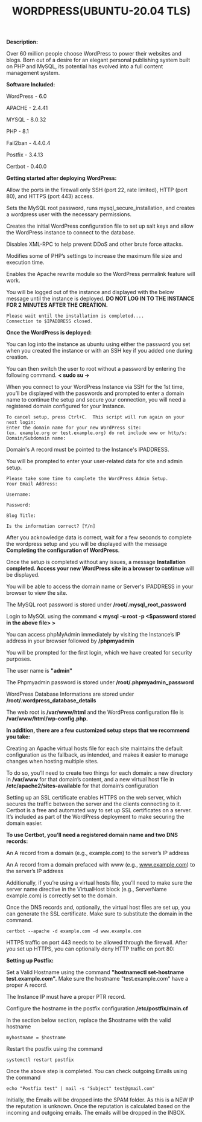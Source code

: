 ﻿---
title: WORDPRESS(UBUNTU-20.04 TLS)
sidebar_label: WORDPRESS
---

**Description:**

Over 60 million people choose WordPress to power their websites and blogs. Born out of a desire for an elegant personal publishing system built on PHP and MySQL, its potential has evolved into a full content management system.

**Software Included:**

WordPress - 6.0

APACHE - 2.4.41

MYSQL - 8.0.32

PHP - 8.1

Fail2ban - 4.4.0.4

Postfix - 3.4.13

Certbot - 0.40.0

**Getting started after deploying WordPress:**

 Allow the ports in the firewall only SSH (port 22, rate limited), HTTP (port 80), and HTTPS (port 443) access.

 Sets the MySQL root password, runs mysql_secure_installation, and creates a wordpress user with the necessary permissions.

 Creates the initial WordPress configuration file to set up salt keys and allow the WordPress instance to connect to the database.

 Disables XML-RPC to help prevent DDoS and other brute force attacks.

 Modifies some of PHP’s settings to increase the maximum file size and execution time.

 Enables the Apache rewrite module so the WordPress permalink feature will work.

 You will be logged out of the instance and displayed with the below message until the instance is deployed. **DO NOT LOG IN TO THE INSTANCE FOR 2 MINUTES AFTER THE CREATION.**
~~~
Please wait until the installation is completed....
Connection to $IPADDRESS closed.
~~~

**Once the WordPress is deployed:**

 You can log into the instance as ubuntu using either the password you set when you created the instance or with an SSH key if you added one during creation.

 You can then switch the user to root without a password by entering the following command. **< sudo su ->**

 When you connect to your WordPress Instance via SSH for the 1st time, you’ll be displayed with the passwords and prompted to enter a domain name to continue the setup and secure your connection, you will need a registered domain configured for your Instance.
~~~
To cancel setup, press Ctrl+C.  This script will run again on your next login:
Enter the domain name for your new WordPress site:
(ex. example.org or test.example.org) do not include www or http/s:
Domain/Subdomain name: 
~~~

Domain's A record must be pointed to the Instance's IPADDRESS.

You will be prompted to enter your user-related data for site and admin setup.
~~~
Please take some time to complete the WordPress Admin Setup.
Your Email Address: 

Username: 

Password:

Blog Title: 

Is the information correct? [Y/n] 
~~~

After you acknowledge data is correct, wait for a few seconds to complete the wordpress setup and you will be displayed with the message **Completing the configuration of WordPress**.

Once the setup is completed without any issues, a message **Installation completed. Access your new WordPress site in a browser to continue** will be displayed.

You will be able to access the domain name or Server's IPADDRESS in your browser to view the site.

 The MySQL root password is stored under **/root/.mysql_root_password**

 Login to MySQL using the command **< mysql -u root -p <$password stored in the above file> >**

 You can access phpMyAdmin immediately by visiting the Instance’s IP address in your browser followed by **/phpmyadmin**

 You will be prompted for the first login, which we have created for security purposes. 

 The user name is **"admin"**

 The Phpmyadmin password is stored under **/root/.phpmyadmin_password**

 WordPress Database Informations are stored under **/root/.wordpress_database_details**

 The web root is **/var/www/html** and the WordPress configuration file is **/var/www/html/wp-config.php.**

**In addition, there are a few customized setup steps that we recommend you take:**

Creating an Apache virtual hosts file for each site maintains the default configuration as the fallback, as intended, and makes it easier to manage changes when hosting multiple sites.

To do so, you’ll need to create two things for each domain: a new directory in **/var/www** for that domain’s content, and a new virtual host file in **/etc/apache2/sites-available** for that domain’s configuration

Setting up an SSL certificate enables HTTPS on the web server, which secures the traffic between the server and the clients connecting to it. Certbot is a free and automated way to set up SSL certificates on a server. It’s included as part of the WordPress deployment to make securing the domain easier.

**To use Certbot, you’ll need a registered domain name and two DNS records:**

An A record from a domain (e.g., example.com) to the server’s IP address

An A record from a domain prefaced with www (e.g., www.example.com) to the server’s IP address

Additionally, if you’re using a virtual hosts file, you’ll need to make sure the server name directive in the VirtualHost block (e.g., ServerName example.com) is correctly set to the domain.

Once the DNS records and, optionally, the virtual host files are set up, you can generate the SSL certificate. Make sure to substitute the domain in the command.

~~~
certbot --apache -d example.com -d www.example.com
~~~

HTTPS traffic on port 443 needs to be allowed through the firewall. After you set up HTTPS, you can optionally deny HTTP traffic on port 80:

**Setting up Postfix:**

 Set a Valid Hostname using the command **"hostnamectl set-hostname test.example.com".** Make sure the hostname "test.example.com" have a proper A record.

 The Instance IP must have a proper PTR record.

 Configure the hostname in the postfix configuration **/etc/postfix/main.cf**

In the section below section, replace the $hostname with the valid hostname
~~~
myhostname = $hostname
~~~

 Restart the postfix using the command
~~~
systemctl restart postfix
~~~

 Once the above step is completed. You can check outgoing Emails using the command
~~~
echo "Postfix test" | mail -s "Subject" test@gmail.com"
~~~

Initially, the Emails will be dropped into the SPAM folder. As this is a NEW IP the reputation is unknown. Once the reputation is calculated based on the incoming and outgoing emails. The emails will be dropped in the INBOX.
